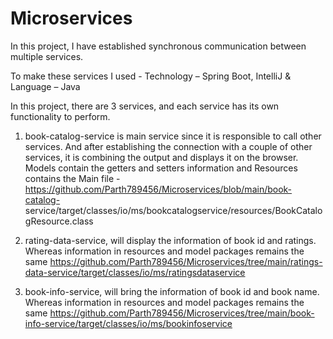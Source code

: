 # Microservices

In this project, I have established synchronous communication between multiple services.

  To make these services I used - 
  Technology – Spring Boot, IntelliJ & Language – Java
  
In this project, there are 3 services, and each service has its own functionality to perform.
  
  1. book-catalog-service is main service since it is responsible to call other services. And after establishing the connection with a couple of other services, it is          combining the output and displays it on the browser. Models contain the getters and setters information and Resources contains the Main file -                        https://github.com/Parth789456/Microservices/blob/main/book-catalog-                                                                                                      service/target/classes/io/ms/bookcatalogservice/resources/BookCatalogResource.class 
  
  2. rating-data-service, will display the information of book id and ratings. Whereas information in resources and model packages remains the same                            https://github.com/Parth789456/Microservices/tree/main/ratings-data-service/target/classes/io/ms/ratingsdataservice

  3. book-info-service, will bring the information of book id and book name. Whereas information in resources and model packages remains the same 
     https://github.com/Parth789456/Microservices/tree/main/book-info-service/target/classes/io/ms/bookinfoservice
